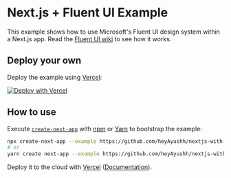 # Next.js + Fluent UI Example

This example shows how to use Microsoft's Fluent UI design system within a Next.js app. Read the [Fluent UI wiki](https://github.com/microsoft/fluentui/wiki/Server-side-rendering-and-browserless-testing) to see how it works.

## Deploy your own

Deploy the example using [Vercel](https://vercel.com):

[![Deploy with Vercel](https://vercel.com/button)](https://vercel.com/import/project?template=https://github.com/heyAyushh/nextjs-with-fluentui)

## How to use

Execute [`create-next-app`](https://github.com/vercel/next.js/tree/canary/packages/create-next-app) with [npm](https://docs.npmjs.com/cli/init) or [Yarn](https://yarnpkg.com/lang/en/docs/cli/create/) to bootstrap the example:

```bash
npx create-next-app --example https://github.com/heyAyushh/nextjs-with-fluentui
# or
yarn create next-app --example https://github.com/heyAyushh/nextjs-with-fluentui
```

Deploy it to the cloud with [Vercel](https://vercel.com/import?filter=next.js&utm_source=github&utm_medium=readme&utm_campaign=next-example) ([Documentation](https://nextjs.org/docs/deployment)).
